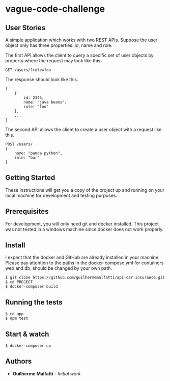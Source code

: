 # vague-code-challenge

## User Stories

A simple application which works with two REST APIs.
Suppose the user object only has three properties: id, name and role.

The first API allows the client to query a specific set of user objects by property
where the request may look like this.

    GET /users/?role=foo

The response should look like this.

    [
        {
            id: 2345,
            name: "java beans",
            role: "foo"
        },
        ...
    ]

The second API allows the client to create a user object with a request like this.

    POST /users/
    {
        name: "panda python",
        role: "bar"
    }

## Getting Started

These instructions will get you a copy of the project up and running on your local machine for development and testing purposes. 

## Prerequisites

For development, you will only need git and docker installed.
This project was not tested in a windows machine since docker does not work properly.

## Install

I expect that the docker and GitHub are already installed in your machine. Please pay attention to the paths in the docker-compose.yml for containers web and db, should be changed by your own path.

    $ git clone https://github.com/guilhermemalfatti/api-car-insurance.git
    $ cd PROJECT
    $ docker-composer build
  
## Running the tests

    $ cd app
    $ npm test

## Start & watch

    $ docker-composer up

    
## Authors

* **Guilherme Malfatti** - *Initial work*